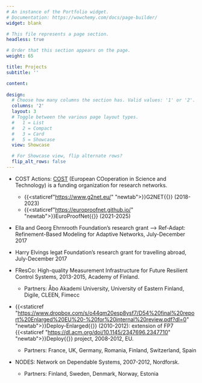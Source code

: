 ```yaml
---
# An instance of the Portfolio widget.
# Documentation: https://wowchemy.com/docs/page-builder/
widget: blank

# This file represents a page section.
headless: true

# Order that this section appears on the page.
weight: 65

title: Projects
subtitle: ''

content:
  
design:
  # Choose how many columns the section has. Valid values: '1' or '2'.
  columns: '2'
  layout: 3
  # Toggle between the various page layout types.
  #   1 = List
  #   2 = Compact
  #   3 = Card
  #   5 = Showcase
  view: Showcase

  # For Showcase view, flip alternate rows?
  flip_alt_rows: false
---
```

* COST Actions: [COST](https://www.cost.eu) (European COoperation in Science and Technology) is a funding organization for research networks.  
  * {{<staticref"https://www.g2net.eu/" "newtab">}}G2NET{{</staticref>}} (2018-2023)
  * {{<staticref"https://europroofnet.github.io/" "newtab">}}EuroProofNet{{</staticref>}} (2021-2025)

* Ella and Georg Ehrnrooth Foundation’s research grant --> Ref-Adapt: Refinement-Based Modeling for Adaptive Networks, July-December 2017 

* Harry Elvings legat Foundation’s research grant for travelling abroad, July-December 2017 

* FResCo: High-quality Measurement Infrastructure for Future Resilient Control Systems, 2013-2015, Academy of Finland.
    * Partners: Åbo Akademi University, University of Eastern Finland, Digile, CLEEN, Fimecc

* {{<staticref "https://www.dropbox.com/s/o44qm20esp8ysf7/D54%20final%20report%20Enlarged%20EU%20-%20for%20internal%20review.pdf?dl=0" "newtab">}}Deploy-Enlarged{{</staticref>}} (2010-2012): extension of FP7 
{{<staticref "https://dl.acm.org/doi/10.1145/2347696.2347710" "newtab">}}Deploy{{</staticref>}} project, 2008-2012, EU.
    * Partners: France, UK, Germany, Romania, Finland, Switzerland, Spain

* NODES: Network on Dependable Systems, 2007-2012, Nordforsk.
    * Partners: Finland, Sweden, Denmark, Norway, Estonia
    


